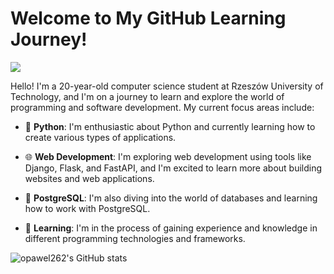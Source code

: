 # Welcome to My GitHub Learning Journey!
  
![](https://komarev.com/ghpvc/?username=your-github-opawel262)

Hello! I'm a 20-year-old computer science student at Rzeszów University of Technology, and I'm on a journey to learn and explore the world of programming and software development. My current focus areas include:

- 🐍 **Python**: I'm enthusiastic about Python and currently learning how to create various types of applications.

- 🌐 **Web Development**: I'm exploring web development using tools like Django, Flask, and FastAPI, and I'm excited to learn more about building websites and web applications.

- 🐘 **PostgreSQL**: I'm also diving into the world of databases and learning how to work with PostgreSQL.

- 🚀 **Learning**: I'm in the process of gaining experience and knowledge in different programming technologies and frameworks.



![opawel262's GitHub stats](https://github-readme-stats.vercel.app/api?username=opawel262&show_icons=true&theme=transparent)

